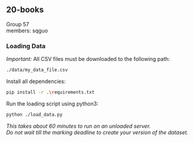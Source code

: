 ## 20-books
Group 57<br/>
members: sqguo

### Loading Data

_Important:_ All CSV files must be downloaded to the following path:
```sh
./data/my_data_file.csv
```

Install all dependencies:
```sh
pip install -r .\requirements.txt
```

Run the loading script using python3:
```sh
python ./load_data.py
```
_This takes about 60 minutes to run on an unloaded server.<br/>
Do not wait till the marking deadline to create your version of the dataset._
